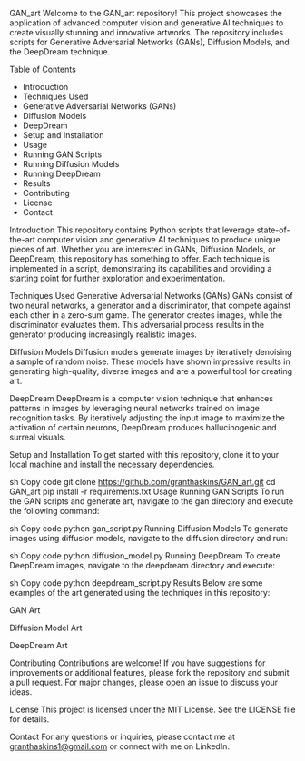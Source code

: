 GAN_art
Welcome to the GAN_art repository! This project showcases the application of advanced computer vision and generative AI techniques to create visually stunning and innovative artworks. The repository includes scripts for Generative Adversarial Networks (GANs), Diffusion Models, and the DeepDream technique.

Table of Contents
  * Introduction
  * Techniques Used
  * Generative Adversarial Networks (GANs)
  * Diffusion Models
  * DeepDream
  * Setup and Installation
  * Usage
  * Running GAN Scripts
  * Running Diffusion Models
  * Running DeepDream
  * Results
  * Contributing
  * License
  * Contact

Introduction
This repository contains Python scripts that leverage state-of-the-art computer vision and generative AI techniques to produce unique pieces of art. Whether you are interested in GANs, Diffusion Models, or DeepDream, this repository has something to offer. Each technique is implemented in a script, demonstrating its capabilities and providing a starting point for further exploration and experimentation.

Techniques Used
Generative Adversarial Networks (GANs)
GANs consist of two neural networks, a generator and a discriminator, that compete against each other in a zero-sum game. The generator creates images, while the discriminator evaluates them. This adversarial process results in the generator producing increasingly realistic images.

Diffusion Models
Diffusion models generate images by iteratively denoising a sample of random noise. These models have shown impressive results in generating high-quality, diverse images and are a powerful tool for creating art.

DeepDream
DeepDream is a computer vision technique that enhances patterns in images by leveraging neural networks trained on image recognition tasks. By iteratively adjusting the input image to maximize the activation of certain neurons, DeepDream produces hallucinogenic and surreal visuals.

Setup and Installation
To get started with this repository, clone it to your local machine and install the necessary dependencies.

sh
Copy code
git clone https://github.com/granthaskins/GAN_art.git
cd GAN_art
pip install -r requirements.txt
Usage
Running GAN Scripts
To run the GAN scripts and generate art, navigate to the gan directory and execute the following command:

sh
Copy code
python gan_script.py
Running Diffusion Models
To generate images using diffusion models, navigate to the diffusion directory and run:

sh
Copy code
python diffusion_model.py
Running DeepDream
To create DeepDream images, navigate to the deepdream directory and execute:

sh
Copy code
python deepdream_script.py
Results
Below are some examples of the art generated using the techniques in this repository:

GAN Art

Diffusion Model Art

DeepDream Art

Contributing
Contributions are welcome! If you have suggestions for improvements or additional features, please fork the repository and submit a pull request. For major changes, please open an issue to discuss your ideas.

License
This project is licensed under the MIT License. See the LICENSE file for details.

Contact
For any questions or inquiries, please contact me at granthaskins1@gmail.com or connect with me on LinkedIn.
